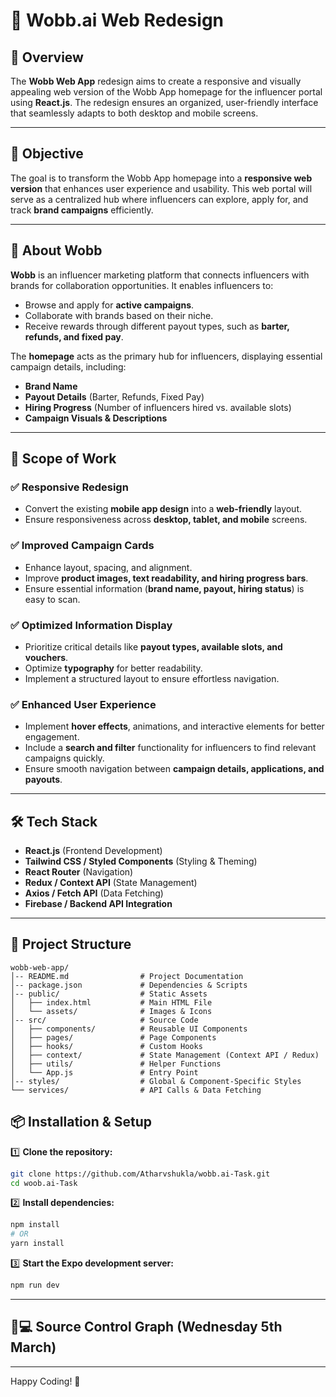 # 📌 Wobb.ai Web Redesign

## 📖 Overview

The **Wobb Web App** redesign aims to create a responsive and visually appealing web version of the Wobb App homepage for the influencer portal using **React.js**. The redesign ensures an organized, user-friendly interface that seamlessly adapts to both desktop and mobile screens.

---

## 🎯 Objective

The goal is to transform the Wobb App homepage into a **responsive web version** that enhances user experience and usability. This web portal will serve as a centralized hub where influencers can explore, apply for, and track **brand campaigns** efficiently.

---

## 📝 About Wobb

**Wobb** is an influencer marketing platform that connects influencers with brands for collaboration opportunities. It enables influencers to:

- Browse and apply for **active campaigns**.
- Collaborate with brands based on their niche.
- Receive rewards through different payout types, such as **barter, refunds, and fixed pay**.

The **homepage** acts as the primary hub for influencers, displaying essential campaign details, including:

- **Brand Name**
- **Payout Details** (Barter, Refunds, Fixed Pay)
- **Hiring Progress** (Number of influencers hired vs. available slots)
- **Campaign Visuals & Descriptions**

---

## 🚀 Scope of Work

### ✅ **Responsive Redesign**

- Convert the existing **mobile app design** into a **web-friendly** layout.
- Ensure responsiveness across **desktop, tablet, and mobile** screens.

### ✅ **Improved Campaign Cards**

- Enhance layout, spacing, and alignment.
- Improve **product images, text readability, and hiring progress bars**.
- Ensure essential information (**brand name, payout, hiring status**) is easy to scan.

### ✅ **Optimized Information Display**

- Prioritize critical details like **payout types, available slots, and vouchers**.
- Optimize **typography** for better readability.
- Implement a structured layout to ensure effortless navigation.

### ✅ **Enhanced User Experience**

- Implement **hover effects**, animations, and interactive elements for better engagement.
- Include a **search and filter** functionality for influencers to find relevant campaigns quickly.
- Ensure smooth navigation between **campaign details, applications, and payouts**.

---

## 🛠️ **Tech Stack**

- **React.js** (Frontend Development)
- **Tailwind CSS / Styled Components** (Styling & Theming)
- **React Router** (Navigation)
- **Redux / Context API** (State Management)
- **Axios / Fetch API** (Data Fetching)
- **Firebase / Backend API Integration**

---

## 📂 **Project Structure**
```
wobb-web-app/
│-- README.md                # Project Documentation
│-- package.json             # Dependencies & Scripts
│-- public/                  # Static Assets
│   ├── index.html           # Main HTML File
│   └── assets/              # Images & Icons
│-- src/                     # Source Code
│   ├── components/          # Reusable UI Components
│   ├── pages/               # Page Components
│   ├── hooks/               # Custom Hooks
│   ├── context/             # State Management (Context API / Redux)
│   ├── utils/               # Helper Functions
│   └── App.js               # Entry Point
│-- styles/                  # Global & Component-Specific Styles
└── services/                # API Calls & Data Fetching
```
## 📦 **Installation & Setup**
1️⃣ **Clone the repository:**
```sh
git clone https://github.com/Atharvshukla/wobb.ai-Task.git
cd woob.ai-Task
```

2️⃣ **Install dependencies:**
```sh
npm install
# OR
yarn install
```

3️⃣ **Start the Expo development server:**
```sh
npm run dev
```
---
## 🐙💻 **Source Control Graph (Wednesday 5th March)**


---

Happy Coding! 🚀
